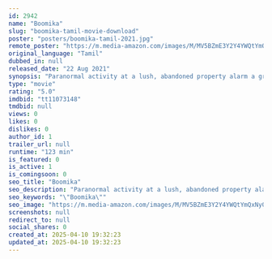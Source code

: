 ```yaml
---
id: 2942
name: "Boomika"
slug: "boomika-tamil-movie-download"
poster: "posters/boomika-tamil-2021.jpg"
remote_poster: "https://m.media-amazon.com/images/M/MV5BZmE3Y2Y4YWQtYmQxNy00OGRlLTg2MDgtYmM4YzBlZDk4ZjlmXkEyXkFqcGc@._V1_SX300.jpg"
original_language: "Tamil"
dubbed_in: null
released_date: "22 Aug 2021"
synopsis: "Paranormal activity at a lush, abandoned property alarm a group eager to redevelop the site, but the eerie events may not be as unearthly as they think."
type: "movie"
rating: "5.0"
imdbid: "tt11073148"
tmdbid: null
views: 0
likes: 0
dislikes: 0
author_id: 1
trailer_url: null
runtime: "123 min"
is_featured: 0
is_active: 1
is_comingsoon: 0
seo_title: "Boomika"
seo_description: "Paranormal activity at a lush, abandoned property alarm a group eager to redevelop the site, but the eerie events may not be as unearthly as they think."
seo_keywords: "\"Boomika\""
seo_image: "https://m.media-amazon.com/images/M/MV5BZmE3Y2Y4YWQtYmQxNy00OGRlLTg2MDgtYmM4YzBlZDk4ZjlmXkEyXkFqcGc@._V1_SX300.jpg"
screenshots: null
redirect_to: null
social_shares: 0
created_at: 2025-04-10 19:32:23
updated_at: 2025-04-10 19:32:23
---
```


